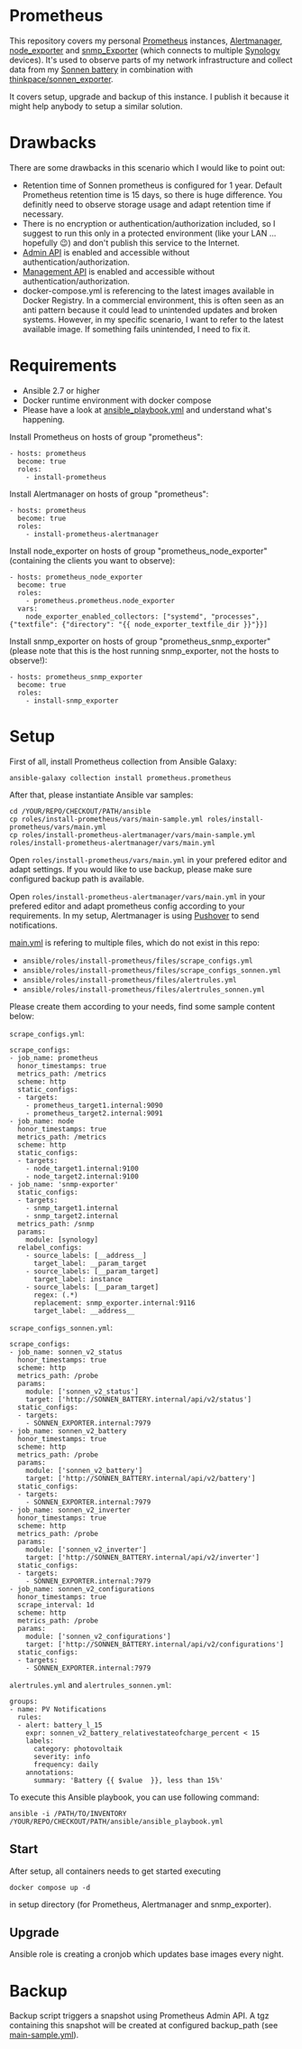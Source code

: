 # Prometheus

This repository covers my personal [Prometheus](https://prometheus.io) instances, [Alertmanager](https://prometheus.io/docs/alerting/latest/alertmanager/), [node_exporter](https://github.com/prometheus/node_exporter) and [snmp_Exporter](https://github.com/prometheus/snmp_exporter) (which connects to multiple [Synology](https://www.synology.com) devices). It's used to observe parts of my network infrastructure and collect data from my [Sonnen battery](https://sonnen.de) in combination with [thinkpace/sonnen_exporter](https://github.com/thinkpace/sonnen_exporter).

It covers setup, upgrade and backup of this instance. I publish it because it might help anybody to setup a similar solution.

# Drawbacks

There are some drawbacks in this scenario which I would like to point out:

* Retention time of Sonnen prometheus is configured for 1 year. Default Prometheus retention time is 15 days, so there is huge difference. You definitly need to observe storage usage and adapt retention time if necessary.
* There is no encryption or authentication/authorization included, so I suggest to run this only in a protected environment (like your LAN ... hopefully 😉) and don't publish this service to the Internet.
* [Admin API](https://prometheus.io/docs/prometheus/latest/querying/api/) is enabled and accessible without authentication/authorization.
* [Management API](https://prometheus.io/docs/prometheus/latest/management_api/) is enabled and accessible without authentication/authorization.
* docker-compose.yml is referencing to the latest images available in Docker Registry. In a commercial environment, this is often seen as an anti pattern because it could lead to unintended updates and broken systems. However, in my specific scenario, I want to refer to the latest available image. If something fails unintended, I need to fix it.

# Requirements

* Ansible 2.7 or higher
* Docker runtime environment with docker compose
* Please have a look at [ansible_playbook.yml](ansible/ansible_playbook.yml) and understand what's happening.

Install Prometheus on hosts of group "prometheus":

```
- hosts: prometheus
  become: true
  roles:
    - install-prometheus
```

Install Alertmanager on hosts of group "prometheus":

```
- hosts: prometheus
  become: true
  roles:
    - install-prometheus-alertmanager
```

Install node_exporter on hosts of group "prometheus_node_exporter" (containing the clients you want to observe):

```
- hosts: prometheus_node_exporter
  become: true
  roles:
    - prometheus.prometheus.node_exporter
  vars:
    node_exporter_enabled_collectors: ["systemd", "processes", {"textfile": {"directory": "{{ node_exporter_textfile_dir }}"}}]
```

Install snmp_exporter on hosts of group "prometheus_snmp_exporter" (please note that this is the host running snmp_exporter, not the hosts to observe!):

```
- hosts: prometheus_snmp_exporter
  become: true
  roles:
    - install-snmp_exporter
```

# Setup

First of all, install Prometheus collection from Ansible Galaxy:

```
ansible-galaxy collection install prometheus.prometheus
```

After that, please instantiate Ansible var samples:

```
cd /YOUR/REPO/CHECKOUT/PATH/ansible
cp roles/install-prometheus/vars/main-sample.yml roles/install-prometheus/vars/main.yml
cp roles/install-prometheus-alertmanager/vars/main-sample.yml roles/install-prometheus-alertmanager/vars/main.yml
```

Open `roles/install-prometheus/vars/main.yml` in your prefered editor and adapt settings. If you would like to use backup, please make sure configured backup path is available.

Open `roles/install-prometheus-alertmanager/vars/main.yml` in your prefered editor and adapt prometheus config according to your requirements. In my setup, Alertmanager is using [Pushover](https://pushover.net/) to send notifications.

[main.yml](ansible/roles/install-prometheus/tasks/main.yml) is refering to multiple files, which do not exist in this repo:

* `ansible/roles/install-prometheus/files/scrape_configs.yml`
* `ansible/roles/install-prometheus/files/scrape_configs_sonnen.yml`
* `ansible/roles/install-prometheus/files/alertrules.yml`
* `ansible/roles/install-prometheus/files/alertrules_sonnen.yml`

Please create them according to your needs, find some sample content below:

`scrape_configs.yml`:
```
scrape_configs:
- job_name: prometheus
  honor_timestamps: true
  metrics_path: /metrics
  scheme: http
  static_configs:
  - targets:
    - prometheus_target1.internal:9090
    - prometheus_target2.internal:9091
- job_name: node
  honor_timestamps: true
  metrics_path: /metrics
  scheme: http
  static_configs:
  - targets:
    - node_target1.internal:9100
    - node_target2.internal:9100
- job_name: 'snmp-exporter'
  static_configs:
  - targets:
    - snmp_target1.internal
    - snmp_target2.internal
  metrics_path: /snmp
  params:
    module: [synology]
  relabel_configs:
    - source_labels: [__address__]
      target_label: __param_target
    - source_labels: [__param_target]
      target_label: instance
    - source_labels: [__param_target]
      regex: (.*)
      replacement: snmp_exporter.internal:9116
      target_label: __address__
```

`scrape_configs_sonnen.yml`:
```
scrape_configs:
- job_name: sonnen_v2_status
  honor_timestamps: true
  scheme: http
  metrics_path: /probe
  params:
    module: ['sonnen_v2_status']
    target: ['http://SONNEN_BATTERY.internal/api/v2/status']
  static_configs:
  - targets:
    - SONNEN_EXPORTER.internal:7979
- job_name: sonnen_v2_battery
  honor_timestamps: true
  scheme: http
  metrics_path: /probe
  params:
    module: ['sonnen_v2_battery']
    target: ['http://SONNEN_BATTERY.internal/api/v2/battery']
  static_configs:
  - targets:
    - SONNEN_EXPORTER.internal:7979
- job_name: sonnen_v2_inverter
  honor_timestamps: true
  scheme: http
  metrics_path: /probe
  params:
    module: ['sonnen_v2_inverter']
    target: ['http://SONNEN_BATTERY.internal/api/v2/inverter']
  static_configs:
  - targets:
    - SONNEN_EXPORTER.internal:7979
- job_name: sonnen_v2_configurations
  honor_timestamps: true
  scrape_interval: 1d
  scheme: http
  metrics_path: /probe
  params:
    module: ['sonnen_v2_configurations']
    target: ['http://SONNEN_BATTERY.internal/api/v2/configurations']
  static_configs:
  - targets:
    - SONNEN_EXPORTER.internal:7979
```

`alertrules.yml` and `alertrules_sonnen.yml`:
```
groups:
- name: PV Notifications
  rules:
  - alert: battery_l_15
    expr: sonnen_v2_battery_relativestateofcharge_percent < 15
    labels:
      category: photovoltaik
      severity: info
      frequency: daily
    annotations:
      summary: 'Battery {{ $value  }}, less than 15%'
```

To execute this Ansible playbook, you can use following command:

```
ansible -i /PATH/TO/INVENTORY /YOUR/REPO/CHECKOUT/PATH/ansible/ansible_playbook.yml
```

## Start

After setup, all containers needs to get started executing

```
docker compose up -d
```

in setup directory (for Prometheus, Alertmanager and snmp_exporter).

## Upgrade

Ansible role is creating a cronjob which updates base images every night.

# Backup

Backup script triggers a snapshot using Prometheus Admin API. A tgz containing this snapshot will be created at configured backup_path (see [main-sample.yml](/ansible/roles/install-prometheus/vars/main-sample.yml)).
